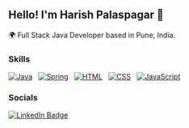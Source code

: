## Hello! I'm Harish Palaspagar 🚀

🌍 Full Stack Java Developer based in Pune, India.

### Skills
[![Java](https://skillicons.dev/icons?i=java)](https://skillicons.dev) &nbsp; [![Spring](https://skillicons.dev/icons?i=spring)](https://skillicons.dev) &nbsp; [![HTML](https://skillicons.dev/icons?i=html)](https://skillicons.dev) &nbsp; [![CSS](https://skillicons.dev/icons?i=css)](https://skillicons.dev) &nbsp; [![JavaScript](https://skillicons.dev/icons?i=js)](https://skillicons.dev)

### Socials
[![LinkedIn Badge](https://img.shields.io/badge/LinkedIn-blue?style=for-the-badge&logo=linkedin&logoColor=white)]()

<!-- Add more social badges if needed -->

